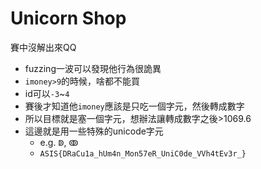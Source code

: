 # Unicorn Shop

賽中沒解出來QQ

- fuzzing一波可以發現他行為很詭異
- `imoney>9`的時候，啥都不能買
- id可以`-3`~`4`
- 賽後才知道他`imoney`應該是只吃一個字元，然後轉成數字
- 所以目標就是塞一個字元，想辦法讓轉成數字之後>1069.6
- 這邊就是用一些特殊的unicode字元
    - e.g. `ↁ`, `ↂ`
    - `ASIS{DRaCu1a_hUm4n_Mon57eR_UniC0de_VVh4tEv3r_}`
